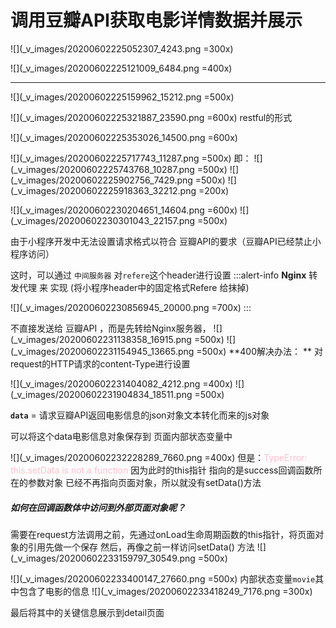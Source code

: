 # 调用豆瓣API获取电影详情数据并展示
![](_v_images/20200602225052307_4243.png =300x)

![](_v_images/20200602225121009_6484.png =400x)
***
![](_v_images/20200602225159962_15212.png =500x)

![](_v_images/20200602225321887_23590.png =600x)
restful的形式

![](_v_images/20200602225353026_14500.png =600x)

![](_v_images/20200602225717743_11287.png =500x)
即：
![](_v_images/20200602225743768_10287.png =500x)
![](_v_images/20200602225902756_7429.png =500x)
![](_v_images/20200602225918363_32212.png =200x)

![](_v_images/20200602230204651_14604.png =600x)
![](_v_images/20200602230301043_22157.png =500x)

由于小程序开发中无法设置请求格式以符合 豆瓣API的要求（豆瓣API已经禁止小程序访问）

这时，可以通过 `中间服务器` 对`refere`这个header进行设置
:::alert-info
**Nginx** 转发代理  来 实现
(将小程序header中的固定格式Refere 给抹掉)

![](_v_images/20200602230856945_20000.png =700x)
:::

不直接发送给 豆瓣API ，而是先转给Nginx服务器，
![](_v_images/20200602231138358_16915.png =500x)
![](_v_images/20200602231154945_13665.png =500x)
**400解决办法： **
对request的HTTP请求的content-Type进行设置

![](_v_images/20200602231404082_4212.png =400x)
![](_v_images/20200602231904834_18511.png =500x)

**` data `** = 请求豆瓣API返回电影信息的json对象文本转化而来的js对象

可以将这个data电影信息对象保存到 页面内部状态变量中

![](_v_images/20200602232228289_7660.png =400x)
但是：<font color=pink>TypeError: this.setData is not a function</font>
因为此时的this指针 指向的是success回调函数所在的参数对象
已经不再指向页面对象，所以就没有setData()方法

##### 如何在回调函数体中访问到外部页面对象呢？
需要在request方法调用之前，先通过onLoad生命周期函数的this指针，将页面对象的引用先做一个保存
然后，再像之前一样访问setData() 方法
![](_v_images/20200602233159797_30549.png =500x)

![](_v_images/20200602233400147_27660.png =500x)
内部状态变量`movie`其中包含了电影的信息
![](_v_images/20200602233418249_7176.png =300x)

最后将其中的关键信息展示到detail页面
